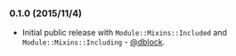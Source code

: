 ### 0.1.0 (2015/11/4)

* Initial public release with `Module::Mixins::Included` and `Module::Mixins::Including` - [@dblock](https://github.com/dblock).
